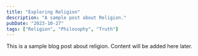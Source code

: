 ```yaml
---
title: "Exploring Religion"
description: "A sample post about Religion."
pubDate: "2023-10-27"
tags: ["Religion", "Philosophy", "Truth"]
---
```


This is a sample blog post about religion. Content will be added here later.
